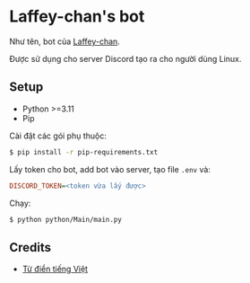 # Laffey-chan's bot

Như tên, bot của [Laffey-chan](https://github.com/AkariYui1).

Được sử dụng cho server Discord tạo ra cho người dùng Linux.

## Setup

* Python >=3.11
* Pip

Cài đặt các gói phụ thuộc:

```bash
$ pip install -r pip-requirements.txt
```

Lấy token cho bot, add bot vào server, tạo file `.env` và:

```ini
DISCORD_TOKEN=<token vừa lấy được>
```

Chạy:

```bash
$ python python/Main/main.py
```

## Credits

* [Từ điển tiếng Việt](https://github.com/undertheseanlp/dictionary)